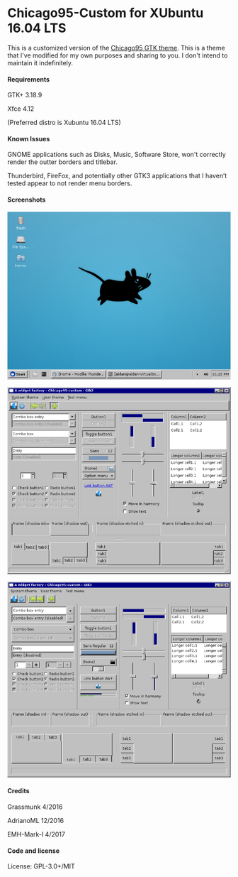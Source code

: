 # Chicago95-Custom for XUbuntu 16.04 LTS

This is a customized version of the [Chicago95 GTK theme](https://github.com/grassmunk/Chicago95). This is a theme that I've modified for my own purposes and sharing to you. I don't intend to maintain it indefinitely.

#### Requirements

GTK+ 3.18.9

Xfce 4.12

(Preferred distro is Xubuntu 16.04 LTS)

#### Known Issues
GNOME applications such as Disks, Music, Software Store, won't correctly render the outter borders and titlebar.

Thunderbird, FireFox, and potentially other GTK3 applications that I haven’t tested appear to not render menu borders.

#### Screenshots
![](images/desktop.png "Desktop")

![](images/gtk2-widget-factory.png "GTK2 Widget Factory")

![](images/gtk3-widget-factory.png "GTK2 Widget Factory")

#### Credits
Grassmunk 4/2016

AdrianoML 12/2016

EMH-Mark-I 4/2017

#### Code and license
License: GPL-3.0+/MIT
